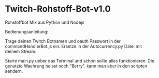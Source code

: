 # Twitch-Rohstoff-Bot-v1.0

Rohstoffbot Mix aus Python und Nodejs

Bedienungsanleitung:

Trage deinen Twitch Botnamen und oauth Passwort in der commandHandlerBot.js ein.
Ersetze in der Autocurrency.py Datei <yourName> mit deinem Stream.

Starte main.py ueber das Terminal und schon sollte alles funktionieren.
Die genutzte Waehrung heisst noch "Berry", kann man aber in den scripten aendern.
